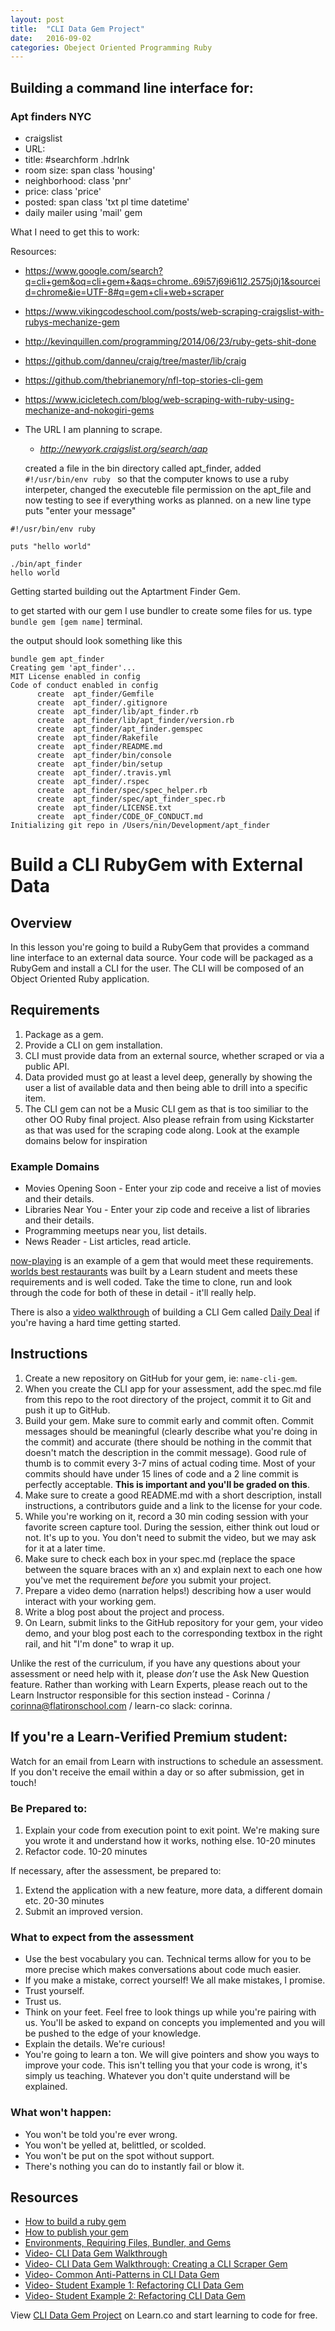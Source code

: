 ```yaml
---
layout: post
title:  "CLI Data Gem Project"
date:   2016-09-02
categories: Obeject Oriented Programming Ruby
---
```


## Building a command line interface for:

<!-- - Junior Web developers seeking employment in NYC.
  - URL
  - title
  - date posted
  - status
  - show a list of options
  - option to pick a location
  - option to pick experience
  - option for the details
  - future iterations I will add more in the future for now we want to get something. -->

### Apt finders NYC

  - craigslist
  - URL:
  - title: #searchform .hdrlnk
  - room size: span class 'housing'
  - neighborhood: class 'pnr'
  - price: class 'price'
  - posted: span class 'txt pl time datetime'
  - daily mailer using 'mail' gem

What I need to get this to work:

Resources:

  - https://www.google.com/search?q=cli+gem&oq=cli+gem+&aqs=chrome..69i57j69i61l2.2575j0j1&sourceid=chrome&ie=UTF-8#q=gem+cli+web+scraper
  - https://www.vikingcodeschool.com/posts/web-scraping-craigslist-with-rubys-mechanize-gem
  - http://kevinquillen.com/programming/2014/06/23/ruby-gets-shit-done
  - https://github.com/danneu/craig/tree/master/lib/craig
  - https://github.com/thebrianemory/nfl-top-stories-cli-gem
  - https://www.icicletech.com/blog/web-scraping-with-ruby-using-mechanize-and-nokogiri-gems

  - The URL I am planning to scrape.
    - *http://newyork.craigslist.org/search/aap*

    created a file in the bin directory called apt_finder, added `#!/usr/bin/env ruby
` so that the computer knows to use a ruby interpeter, changed the executeble file permission on the apt_file and now testing to see if everything works as planned. on  a new line type puts "enter your message"



```
#!/usr/bin/env ruby

puts "hello world"
```

```
./bin/apt_finder
hello world
```

  Getting started building out the Aptartment Finder Gem.

to get started with our gem I use bundler to create some files for us.
type `bundle gem [gem name]` terminal.

the output should look something like this

```
bundle gem apt_finder
Creating gem 'apt_finder'...
MIT License enabled in config
Code of conduct enabled in config
      create  apt_finder/Gemfile
      create  apt_finder/.gitignore
      create  apt_finder/lib/apt_finder.rb
      create  apt_finder/lib/apt_finder/version.rb
      create  apt_finder/apt_finder.gemspec
      create  apt_finder/Rakefile
      create  apt_finder/README.md
      create  apt_finder/bin/console
      create  apt_finder/bin/setup
      create  apt_finder/.travis.yml
      create  apt_finder/.rspec
      create  apt_finder/spec/spec_helper.rb
      create  apt_finder/spec/apt_finder_spec.rb
      create  apt_finder/LICENSE.txt
      create  apt_finder/CODE_OF_CONDUCT.md
Initializing git repo in /Users/nin/Development/apt_finder
```





















































# Build a CLI RubyGem with External Data

## Overview

In this lesson you're going to build a RubyGem that provides a command line interface to an external data source. Your code will be packaged as a RubyGem and install a CLI for the user. The CLI will be composed of an Object Oriented Ruby application.

## Requirements

1. Package as a gem.
2. Provide a CLI on gem installation.
3. CLI must provide data from an external source, whether scraped or via a public API.
4. Data provided must go at least a level deep, generally by showing the user a list of available data and then being able to drill into a specific item.
5. The CLI gem can not be a Music CLI gem as that is too similiar to the other OO Ruby final project. Also please refrain from using Kickstarter as that was used for the scraping code along. Look at the example domains below for inspiration

### Example Domains

- Movies Opening Soon - Enter your zip code and receive a list of movies and their details.
- Libraries Near You -  Enter your zip code and receive a list of libraries and their details.
- Programming meetups near you, list details.
- News Reader - List articles, read article.

[now-playing](https://github.com/learn-co-curriculum/now-playing-cli-gem) is an example of a gem that would meet these requirements.
[worlds best restaurants](https://github.com/dannyd4315/worlds-best-restaurants-cli-gem) was built by a Learn student and meets these requirements and is well coded.
Take the time to clone, run and look through the code for both of these in detail - it'll really help.

There is also a [video walkthrough](https://www.youtube.com/watch?v=_lDExWIhYKI) of building a CLI Gem called [Daily Deal](https://github.com/learn-co-curriculum/daily_deal) if you're having a hard time getting started.

## Instructions

1. Create a new repository on GitHub for your gem, ie: `name-cli-gem`.
2. When you create the CLI app for your assessment, add the spec.md file from this repo to the root directory of the project, commit it to Git and push it up to GitHub.
3. Build your gem. Make sure to commit early and commit often. Commit messages should be meaningful (clearly describe what you're doing in the commit) and accurate (there should be nothing in the commit that doesn't match the description in the commit message). Good rule of thumb is to commit every 3-7 mins of actual coding time. Most of your commits should have under 15 lines of code and a 2 line commit is perfectly acceptable. **This is important and you'll be graded on this**.
4. Make sure to create a good README.md with a short description, install instructions, a contributors guide and a link to the license for your code.
5. While you're working on it, record a 30 min coding session with your favorite screen capture tool. During the session, either think out loud or not. It's up to you. You don't need to submit the video, but we may ask for it at a later time.
6. Make sure to check each box in your spec.md (replace the space between the square braces with an x) and explain next to each one how you've met the requirement *before* you submit your project.
7. Prepare a video demo (narration helps!) describing how a user would interact with your working gem.
8. Write a blog post about the project and process.
9. On Learn, submit links to the GitHub repository for your gem, your video demo, and your blog post each to the corresponding textbox in the right rail, and hit "I'm done" to wrap it up.

Unlike the rest of the curriculum, if you have any questions about your assessment or need help with it, please *don’t* use the Ask New Question feature. Rather than working with Learn Experts, please reach out to the Learn Instructor responsible for this section instead - Corinna / corinna@flatironschool.com / learn-co slack: corinna.

## If you're a Learn-Verified Premium student:

Watch for an email from Learn with instructions to schedule an assessment. If you don't receive the email within a day or so after submission, get in touch!

### Be Prepared to:

1. Explain your code from execution point to exit point. We're making sure you wrote it and understand how it works, nothing else. 10-20 minutes
2. Refactor code. 10-20 minutes

If necessary, after the assessment, be prepared to:

1. Extend the application with a new feature, more data, a different domain etc. 20-30 minutes
2. Submit an improved version.

### What to expect from the assessment

- Use the best vocabulary you can. Technical terms allow for you to be more precise which makes conversations about code much easier.
- If you make a mistake, correct yourself! We all make mistakes, I promise.
- Trust yourself.
- Trust us.
- Think on your feet. Feel free to look things up while you're pairing with us. You'll be asked to expand on concepts you implemented and you will be pushed to the edge of your knowledge.
- Explain the details. We're curious!
- You're going to learn a ton. We will give pointers and show you ways to improve your code. This isn't telling you that your code is wrong, it's simply us teaching. Whatever you don't quite understand will be explained.

### What won't happen:

- You won't be told you're ever wrong.
- You won't be yelled at, belittled, or scolded.
- You won't be put on the spot without support.
- There's nothing you can do to instantly fail or blow it.

## Resources

- [How to build a ruby gem](http://guides.rubygems.org/make-your-own-gem/)
- [How to publish your gem](http://guides.rubygems.org/publishing/)
- [Environments, Requiring Files, Bundler, and Gems](https://www.youtube.com/watch?v=XBgZLm-sdl8)
- [Video- CLI Data Gem Walkthrough](https://www.youtube.com/watch?v=_lDExWIhYKI)
- [Video- CLI Data Gem Walkthrough: Creating a CLI Scraper Gem](https://www.youtube.com/watch?v=Y5X6NRQi0bU)
- [Video- Common Anti-Patterns in CLI Data Gem](https://www.youtube.com/watch?v=cbMa87oWv08)
- [Video- Student Example 1: Refactoring CLI Data Gem](https://www.youtube.com/watch?v=JEL_PXr74qQ)
- [Video- Student Example 2: Refactoring CLI Data Gem](https://www.youtube.com/watch?v=Lt0oyHiKWIw)


<p data-visibility='hidden'>View <a href='https://learn.co/lessons/cli-data-gem-assessment'>CLI Data Gem Project</a> on Learn.co and start learning to code for free.</p>